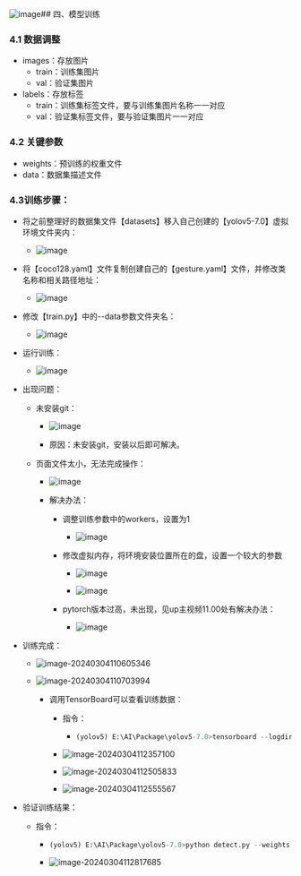 ![image](https://github.com/CoderSuHang/TensorRT-Learning-Note/assets/104765251/72e4f926-c9ae-4bbe-ae12-7a387c832b9c)## 四、模型训练

### 4.1 数据调整

* images：存放图片
  * train：训练集图片
  * val：验证集图片
* labels：存放标签
  * train：训练集标签文件，要与训练集图片名称一一对应
  * val：验证集标签文件，要与验证集图片一一对应

### 4.2 关键参数

* weights：预训练的权重文件
* data：数据集描述文件

### 4.3训练步骤：

* 将之前整理好的数据集文件【datasets】移入自己创建的【yolov5-7.0】虚拟环境文件夹内：

  * ![image](https://github.com/CoderSuHang/TensorRT-Learning-Note/assets/104765251/83654fc4-06a3-4629-a9d2-72fc383238c3)


* 将【coco128.yaml】文件复制创建自己的【gesture.yaml】文件，并修改类名称和相关路径地址：

  * ![image](https://github.com/CoderSuHang/TensorRT-Learning-Note/assets/104765251/f3e1a4cd-044e-4056-804b-a68694571453)


* 修改【train.py】中的--data参数文件夹名：

  * ![image](https://github.com/CoderSuHang/TensorRT-Learning-Note/assets/104765251/0c585095-934a-4714-96f1-789062e0ce4a)


* 运行训练：

  * ![image](https://github.com/CoderSuHang/TensorRT-Learning-Note/assets/104765251/b8194d40-4d35-4ccc-b6dc-5c83bf7f79cc)


* 出现问题：

  * 未安装git：
    * ![image](https://github.com/CoderSuHang/TensorRT-Learning-Note/assets/104765251/903f24ff-db4e-47e8-a0a8-b7801dcc5601)

    * 原因：未安装git，安装以后即可解决。

  * 页面文件太小，无法完成操作：
    * ![image](https://github.com/CoderSuHang/TensorRT-Learning-Note/assets/104765251/ba33e198-c1d3-4950-9fff-8207ad80945e)

    * 解决办法：
      * 调整训练参数中的workers，设置为1
        * ![image](https://github.com/CoderSuHang/TensorRT-Learning-Note/assets/104765251/45f8c4bb-1f67-442a-add8-ff40eda45acf)


      * 修改虚拟内存，将环境安装位置所在的盘，设置一个较大的参数
        * ![image](https://github.com/CoderSuHang/TensorRT-Learning-Note/assets/104765251/a750dc94-8c79-4d8f-9d2b-b078d7b2d95a)

        * ![image](https://github.com/CoderSuHang/TensorRT-Learning-Note/assets/104765251/094369a5-6d41-43ad-81e8-d197f95f5c72)

      * pytorch版本过高，未出现，见up主视频11.00处有解决办法：
        * ![image](https://github.com/CoderSuHang/TensorRT-Learning-Note/assets/104765251/60351aea-4f50-42c2-8936-309d001538e3)


* 训练完成：

  * ![image-20240304110605346](C:\Users\10482\AppData\Roaming\Typora\typora-user-images\image-20240304110605346.png)

  * ![image-20240304110703994](C:\Users\10482\AppData\Roaming\Typora\typora-user-images\image-20240304110703994.png)

    * 调用TensorBoard可以查看训练数据：

      * 指令：

        * ```python
          (yolov5) E:\AI\Package\yolov5-7.0>tensorboard --logdir runs
          ```

      * ![image-20240304112357100](C:\Users\10482\AppData\Roaming\Typora\typora-user-images\image-20240304112357100.png)

      * ![image-20240304112505833](C:\Users\10482\AppData\Roaming\Typora\typora-user-images\image-20240304112505833.png)

      * ![image-20240304112555567](C:\Users\10482\AppData\Roaming\Typora\typora-user-images\image-20240304112555567.png)

* 验证训练结果：

  * 指令：

    * ```python
      (yolov5) E:\AI\Package\yolov5-7.0>python detect.py --weights runs/train/exp9/weights/best.pt --source datasets/gesture.mp4 --view-img
      ```

    * ![image-20240304112817685](C:\Users\10482\AppData\Roaming\Typora\typora-user-images\image-20240304112817685.png)
